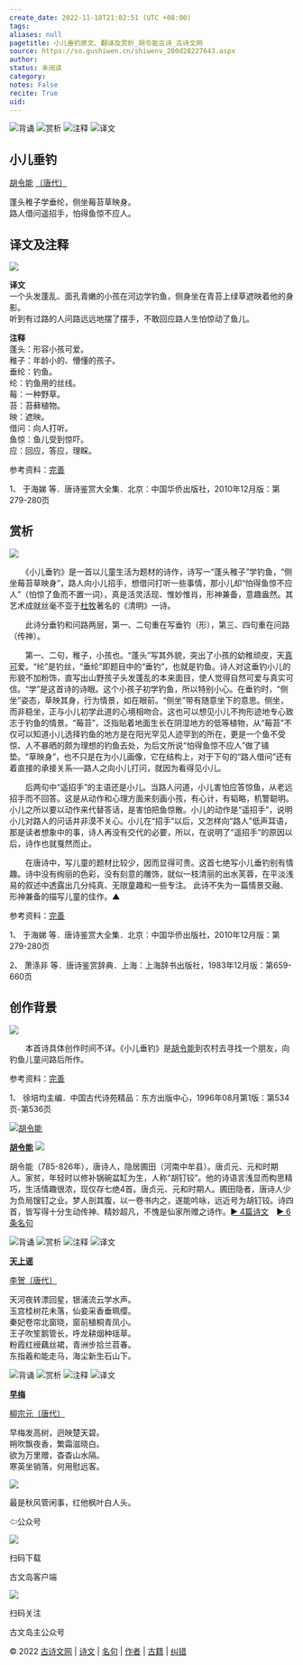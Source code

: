 ```yaml
---
create_date: 2022-11-18T21:02:51 (UTC +08:00)
tags: 
aliases: null
pagetitle: 小儿垂钓原文、翻译及赏析_胡令能古诗_古诗文网
source: https://so.gushiwen.cn/shiwenv_200d28227643.aspx
author: 
status: 未阅读
category: 
notes: False
recite: True
uid: 
---
```


![背诵](https://song.gushiwen.cn/siteimg/bei-pic.png) ![赏析](https://song.gushiwen.cn/siteimg/shang-pic.png) ![注释](https://song.gushiwen.cn/siteimg/zhu-pic.png) ![译文](https://song.gushiwen.cn/siteimg/yi-pic.png)

## 小儿垂钓

[胡令能](https://so.gushiwen.cn/authorv_a144b939e84c.aspx) [〔唐代〕](https://so.gushiwen.cn/shiwens/default.aspx?cstr=%e5%94%90%e4%bb%a3)

蓬头稚子学垂纶，侧坐莓苔草映身。  
路人借问遥招手，怕得鱼惊不应人。

## 译文及注释

![](https://song.gushiwen.cn/siteimg/speak-er.png)

**译文**  
一个头发蓬乱、面孔青嫩的小孩在河边学钓鱼，侧身坐在青苔上绿草遮映着他的身影。  
听到有过路的人问路远远地摆了摆手，不敢回应路人生怕惊动了鱼儿。

**注释**  
蓬头：形容小孩可爱。  
稚子：年龄小的、懵懂的孩子。  
垂纶：钓鱼。  
纶：钓鱼用的丝线。  
莓：一种野草。  
苔：苔藓植物。  
映：遮映。  
借问：向人打听。  
鱼惊：鱼儿受到惊吓。  
应：回应，答应，理睬。

参考资料：[完善](https://so.gushiwen.cn/jiucuo.aspx?u=%e7%bf%bb%e8%af%912093%e3%80%8a%e8%af%91%e6%96%87%e5%8f%8a%e6%b3%a8%e9%87%8a%e3%80%8b)

1、 于海娣 等．唐诗鉴赏大全集．北京：中国华侨出版社，2010年12月版：第279-280页

## 赏析

![](https://song.gushiwen.cn/siteimg/speak-er.png)

　　《小儿垂钓》是一首以儿童生活为题材的诗作，诗写一“蓬头稚子”学钓鱼，“侧坐莓苔草映身”，路人向小儿招手，想借问打听一些事情，那小儿却“怕得鱼惊不应人”（怕惊了鱼而不置一词），真是活灵活现、惟妙惟肖，形神兼备，意趣盎然。其艺术成就丝毫不亚于[杜牧](https://so.gushiwen.cn/authorv_727e9dff8850.aspx)著名的《清明》一诗。

　　此诗分垂钓和问路两层，第一、二句重在写垂钓（形），第三、四句重在问路（传神）。

　　第一、二句，稚子，小孩也。“蓬头”写其外貌，突出了小孩的幼稚顽皮，天[真可](https://so.gushiwen.cn/authorv_6e1871a6775f.aspx)爱。“纶”是钓丝，“垂纶”即题目中的“垂钓”，也就是钓鱼。诗人对这垂钓小儿的形貌不加粉饰，直写出山野孩子头发蓬乱的本来面目，使人觉得自然可爱与真实可信。“学”是这首诗的诗眼。这个小孩子初学钓鱼，所以特别小心。在垂钓时，“侧坐”姿态，草映其身，行为情景，如在眼前。“侧坐”带有随意坐下的意思。侧坐，而非稳坐，正与小儿初学此道的心境相吻合。这也可以想见小儿不拘形迹地专心致志于钓鱼的情景。“莓苔”，泛指贴着地面生长在阴湿地方的低等植物，从“莓苔”不仅可以知道小儿选择钓鱼的地方是在阳光罕见人迹罕到的所在，更是一个鱼不受惊、人不暴晒的颇为理想的钓鱼去处，为后文所说“怕得鱼惊不应人”做了铺垫。“草映身”，也不只是在为小儿画像，它在结构上，对于下句的“路人借问”还有着直接的承接关系──路人之向小儿打问，就因为看得见小儿。

　　后两句中“遥招手”的主语还是小儿。当路人问道，小儿害怕应答惊鱼，从老远招手而不回答。这是从动作和心理方面来刻画小孩，有心计，有韬略，机警聪明。小儿之所以要以动作来代替答话，是害怕把鱼惊散。小儿的动作是“遥招手”，说明小儿对路人的问话并非漠不关心。小儿在“招手”以后，又怎样向“路人”低声耳语，那是读者想象中的事，诗人再没有交代的必要，所以，在说明了“遥招手”的原因以后，诗作也就戛然而止。

　　在唐诗中，写儿童的题材比较少，因而显得可贵。这首七绝写小儿垂钓别有情趣。诗中没有绚丽的色彩，没有刻意的雕饰，就似一枝清丽的出水芙蓉，在平淡浅易的叙述中透露出几分纯真、无限童趣和一些专注。 此诗不失为一篇情景交融、形神兼备的描写儿童的佳作。▲

参考资料：[完善](https://so.gushiwen.cn/jiucuo.aspx?u=%e8%b5%8f%e6%9e%903103%e3%80%8a%e8%b5%8f%e6%9e%90%e3%80%8b)

1、 于海娣 等．唐诗鉴赏大全集．北京：中国华侨出版社，2010年12月版：第279-280页

2、 萧涤非 等．唐诗鉴赏辞典．上海：上海辞书出版社，1983年12月版：第659-660页

## 创作背景

![](https://song.gushiwen.cn/siteimg/speak-er.png)

　　本首诗具体创作时间不详。《小儿垂钓》是[胡令能](https://so.gushiwen.cn/authorv_a144b939e84c.aspx)到农村去寻找一个朋友，向钓鱼儿童问路后所作。

参考资料：[完善](https://so.gushiwen.cn/jiucuo.aspx?u=%e8%b5%8f%e6%9e%9022365%e3%80%8a%e5%88%9b%e4%bd%9c%e8%83%8c%e6%99%af%e3%80%8b)

1、 徐培均主编．中国古代诗苑精品：东方出版中心，1996年08月第1版：第534页-第536页

[![胡令能](https://song.gushiwen.cn/authorImg/hulingneng.jpg)](https://so.gushiwen.cn/authorv_a144b939e84c.aspx)

[**胡令能**](https://so.gushiwen.cn/authorv_a144b939e84c.aspx) ![](https://song.gushiwen.cn/siteimg/speak-er.png)

胡令能（785-826年），唐诗人，隐居圃田（河南中牟县）。唐贞元、元和时期人。家贫，年轻时以修补锅碗盆缸为生，人称“胡钉铰”。他的诗语言浅显而构思精巧，生活情趣很浓，现仅存七绝4首。唐贞元、元和时期人。圃田隐者，唐诗人少为负局锼钉之业。梦人剖其腹，以一卷书内之，遂能吟咏，远近号为胡钉铰。诗四首，皆写得十分生动传神、精妙超凡，不愧是仙家所赠之诗作。[► 4篇诗文](https://so.gushiwen.cn/shiwens/default.aspx?astr=%e8%83%a1%e4%bb%a4%e8%83%bd)　[► 6条名句](https://so.gushiwen.cn/mingjus/default.aspx?astr=%e8%83%a1%e4%bb%a4%e8%83%bd)

![背诵](https://song.gushiwen.cn/siteimg/bei-pic.png) ![赏析](https://song.gushiwen.cn/siteimg/shang-pic.png) ![注释](https://song.gushiwen.cn/siteimg/zhu-pic.png) ![译文](https://song.gushiwen.cn/siteimg/yi-pic.png)

[**天上谣**](https://so.gushiwen.cn/shiwenv_fd2e0a01e284.aspx)

[李贺](https://so.gushiwen.cn/authorv.aspx?name=%e6%9d%8e%e8%b4%ba)[〔唐代〕](https://so.gushiwen.cn/shiwens/default.aspx?cstr=%e5%94%90%e4%bb%a3)

天河夜转漂回星，银浦流云学水声。  
玉宫桂树花未落，仙妾采香垂珮缨。  
秦妃卷帘北窗晓，窗前植桐青凤小。  
王子吹笙鹅管长，呼龙耕烟种瑶草。  
粉霞红绶藕丝裙，青洲步拾兰苕春。  
东指羲和能走马，海尘新生石山下。

![背诵](https://song.gushiwen.cn/siteimg/bei-pic.png) ![赏析](https://song.gushiwen.cn/siteimg/shang-pic.png) ![注释](https://song.gushiwen.cn/siteimg/zhu-pic.png) ![译文](https://song.gushiwen.cn/siteimg/yi-pic.png)

[**早梅**](https://so.gushiwen.cn/shiwenv_6cc423183358.aspx)

[柳宗元](https://so.gushiwen.cn/authorv.aspx?name=%e6%9f%b3%e5%ae%97%e5%85%83)[〔唐代〕](https://so.gushiwen.cn/shiwens/default.aspx?cstr=%e5%94%90%e4%bb%a3)

早梅发高树，迥映楚天碧。  
朔吹飘夜香，繁霜滋晓白。  
欲为万里赠，杳杳山水隔。  
寒英坐销落，何用慰远客。

![](https://song.gushiwen.cn/siteimg/app/erma_guwendao.png)

最是秋风管闲事，红他枫叶白人头。

⇦公众号

![](https://song.gushiwen.cn/siteimg/app/appdownGwd2021.png)

扫码下载

古文岛客户端

![](https://song.gushiwen.cn/siteimg/app/erma_guwendao.png)

扫码关注

古文岛主公众号

© 2022 [古诗文网](https://www.gushiwen.cn/) | [诗文](https://so.gushiwen.cn/shiwens/) | [名句](https://so.gushiwen.cn/mingjus/) | [作者](https://so.gushiwen.cn/authors/) | [古籍](https://so.gushiwen.cn/guwen/) | [纠错](https://so.gushiwen.cn/jiucuo.aspx?u=)
